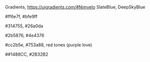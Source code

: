 Gradients, https://uigradients.com/#Nimvelo
SlateBlue, DeepSkyBlue

#ff6e7f, #bfe9ff

#314755, #26a0da

#2b5876, #4e4376

#cc2b5e, #753a88, red tones (purple love)

##1488CC, #2B32B2
